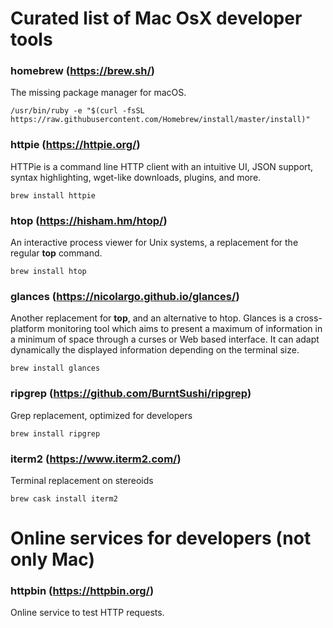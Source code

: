 # Curated list of Mac OsX developer tools

### homebrew (https://brew.sh/)

The missing package manager for macOS.

```
/usr/bin/ruby -e "$(curl -fsSL https://raw.githubusercontent.com/Homebrew/install/master/install)"
```

### httpie (https://httpie.org/)

HTTPie is a command line HTTP client with an intuitive UI, JSON support, syntax highlighting, wget-like downloads, plugins, and more.

```
brew install httpie
```

### htop (https://hisham.hm/htop/)

An interactive process viewer for Unix systems, a replacement for the regular **top** command.

```
brew install htop
```

### glances (https://nicolargo.github.io/glances/)

Another replacement for **top**, and an alternative to htop. Glances is a cross-platform monitoring 
tool which aims to present a maximum of information in a minimum of space through a curses or 
Web based interface. It can adapt dynamically the displayed information depending on the terminal size.

```
brew install glances
```

### ripgrep (https://github.com/BurntSushi/ripgrep)

Grep replacement, optimized for developers

```
brew install ripgrep
```

### iterm2 (https://www.iterm2.com/)

Terminal replacement on stereoids

```
brew cask install iterm2
```

# Online services for developers (not only Mac)

### httpbin (https://httpbin.org/)

Online service to test HTTP requests. 
